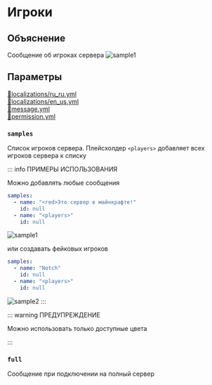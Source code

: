 <!-- #region title -->
# Игроки
<!-- #endregion title -->

<!-- #region explanation -->
## Объяснение
Сообщение об игроках сервера
![sample1](/sample1.png)
<!-- #endregion explanation -->

<!-- #region parameters -->
## Параметры
[:file_folder:localizations/ru_ru.yml](/docs/localizations/ru_ru/message/status/players)\
[:file_folder:localizations/en_us.yml](/docs/localizations/en_us/message/status/players)\
[:file_folder:message.yml](/docs/message/status/players)\
[:file_folder:permission.yml](/docs/permission/message/status/players)
<!-- #endregion parameters -->

<!-- #region localization -->
### `samples`

Список игроков сервера. Плейсхолдер `<players>` добавляет всех игроков сервера к списку

::: info ПРИМЕРЫ ИСПОЛЬЗОВАНИЯ

Можно добавлять любые сообщения
```yaml
samples:
  - name: "<red>Это сервер в майнкрафте!"
    id: null
  - name: "<players>"
    id: null
```
![sample1](/sample1.png)

или создавать фейковых игроков
```yaml
samples:
  - name: "Notch"
    id: null
  - name: "<players>"
    id: null
```
![sample2](/sample2.png)
:::

::: warning ПРЕДУПРЕЖДЕНИЕ

Можно использовать только доступные цвета
<!--@include: @/parts/color.md-->
:::

### `full`

Сообщение при подключении на полный сервер
<!-- #endregion localization -->
